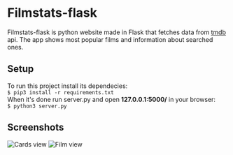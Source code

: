 # Filmstats-flask
Filmstats-flask is python website made in Flask that fetches data from [tmdb](https://www.themoviedb.org/documentation/api) api. The app shows most popular films and information about searched ones.

## Setup
To run this project install its dependecies:  
`$ pip3 install -r requirements.txt`  
When it's done run server.py and open **127.0.0.1:5000/** in your browser:  
` $ python3 server.py `

## Screenshots
![Cards view](https://i.imgur.com/JbvXi3A.png "Cards view")
![Film view](https://i.imgur.com/wxJ0QAR.png "Film view")
